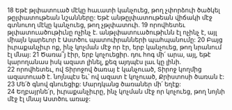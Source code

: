 18 Եթէ թլփատուած մէկը հաւատի կանչուեց, թող չփորձուի ծածկել թըլփատութեան նշանները: Եթէ անթըլփատութեան վիճակի մէջ գտնուող մէկը կանչուեց, թող չթլփատուի. 19 որովհետեւ թլփատուածութիւնը ոչինչ է. անթլփատուածութիւնն էլ ոչինչ է, այլ միայն կարեւոր է Աստծու պատուիրանների պահպանումը: 20 Բայց իւրաքանչիւր ոք, ինչ կոչման մէջ որ էր, երբ կանչուեց, թող նրանում էլ մնայ: 21 Ծառա՞յ էիր, երբ կոչուեցիր. դու հոգ մի՛ արա, այլ, եթէ կարողանաս իսկ ազատ լինել, քեզ այդպէս լաւ կը լինի. 22 որովհետեւ, ով Տիրոջով ծառայ է կանչուած, Տիրոջ կողմից ազատուած է. նոյնպէս եւ՝ ով ազատ է կոչուած, Քրիստոսի ծառան է: 23 Մե՛ծ գնով գնուեցիք: Մարդկանց ծառաներ մի՛ եղէք: 24 Եղբայրնե՛ր, իւրաքանչիւրը, ինչ կոչման մէջ որ կոչուեց, թող նոյնի մէջ էլ մնայ Աստծու առաջ:
